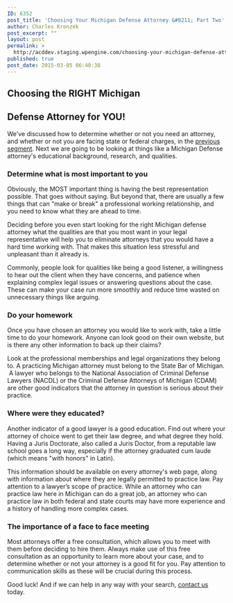 ```yaml
---
ID: 6352
post_title: 'Choosing Your Michigan Defense Attorney &#8211; Part Two'
author: Charles Kronzek
post_excerpt: ""
layout: post
permalink: >
  http://acddev.staging.wpengine.com/choosing-your-michigan-defense-attorney-part-two.html
published: true
post_date: 2015-03-05 06:40:38
---
```

<h2><b>Choosing the RIGHT Michigan </b></h2>
<h2><b>Defense Attorney for YOU!</b></h2>
We've discussed how to determine whether or not you need an attorney, and whether or not you are facing state or federal charges, in the <a href="http://acddev.staging.wpengine.com/choosing-your-michigan-defense-attorney-part-one.html" target="_blank">previous segment</a>. Next we are going to be looking at things like a Michigan Defense attorney's educational background, research, and qualities.<!--more-->
<h3><b>Determine what is most important to you</b></h3>
Obviously, the MOST important thing is having the best representation possible. That goes without saying. But beyond that, there are usually a few things that can "make or break" a professional working relationship, and you need to know what they are ahead to time.

Deciding before you even start looking for the right Michigan defense attorney what the qualities are that you most want in your legal representative will help you to eliminate attorneys that you would have a hard time working with. That makes this situation less stressful and unpleasant than it already is.

Commonly, people look for qualities like being a good listener, a willingness to hear out the client when they have concerns, and patience when explaining complex legal issues or answering questions about the case. These can make your case run more smoothly and reduce time wasted on unnecessary things like arguing.
<h3><b>Do your homework</b></h3>
Once you have chosen an attorney you would like to work with, take a little time to do your homework. Anyone can look good on their own website, but is there any other information to back up their claims?

Look at the professional memberships and legal organizations they belong to. A practicing Michigan attorney must belong to the State Bar of Michigan.  A lawyer who belongs to the National Association of Criminal Defense Lawyers (NACDL) or the Criminal Defense Attorneys of Michigan (CDAM) are other good indicators that the attorney in question is serious about their practice.
<h3><b>Where were they educated?</b></h3>
Another indicator of a good lawyer is a good education. Find out where your attorney of choice went to get their law degree, and what degree they hold. Having a Juris Doctorate, also called a Juris Doctor, from a reputable law school goes a long way, especially if the attorney graduated cum laude (which means "with honors" in Latin).

This information should be available on every attorney's web page, along with information about where they are legally permitted to practice law. Pay attention to a lawyer’s scope of practice. While an attorney who can practice law here in Michigan can do a great job, an attorney who can practice law in both federal and state courts may have more experience and a history of handling more complex cases.
<h3><b>The importance of a face to face meeting</b></h3>
Most attorneys offer a free consultation, which allows you to meet with them before deciding to hire them. Always make use of this free consultation as an opportunity to learn more about your case, and to determine whether or not your attorney is a good fit for you. Pay attention to communication skills as these will be crucial during this process.

Good luck! And if we can help in any way with your search, <a href="http://acddev.staging.wpengine.com/contact-us" target="_blank">contact us </a>today.